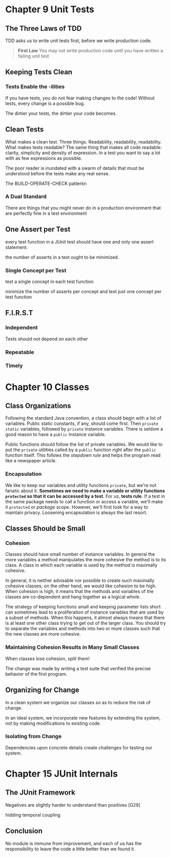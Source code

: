 # Chapter 9 Unit Tests
## The Three Laws of TDD
TDD asks us to write unit tests first, before we write production code.

> **First Law** You may not write production code until you have written a failing unit test

## Keeping Tests Clean
### Tests Enable the -ilities
If you have tests, you do not fear making changes to the code! Without tests, every change is a possible bug.

The dirtier your tests, the dirtier your code becomes.

## Clean Tests
What makes a clean test. Three things. Readability, readability, readability. What makes tests readable? The same thing that makes all code readable: clarity, simplicity and density of expression. In a test you want to say a lot with as few expressions as possible.

The poor reader is inundated with a swarm of details that must be understood before the tests make any real sense.

The BUILD-OPERATE-CHECK patterkn
### A Dual Standard
There are things that you might never do in a production environment that are perfectly fine in a test environment

## One Assert per Test
every test function in a JUnit test should have one and only one assert statement.

the number of asserts in a test ought to be minimized.

### Single Concept per Test 
test a single concept in each test function

minimize the number of asserts per concept and test just one concept per test function

## F.I.R.S.T

### Independent
Tests should not depend on each other

### Repeatable

### Timely

# Chapter 10 Classes
## Class Organizations
Following the standard Java convention, a class should begin with a list of variables. Public static constants, if any, should come first. Then `private static` variables, followed by `private` instance variables. There is seldom a good reason to have a `public` instance variable. 

Public functions should follow the list of private variables. We would like to put the `private` utilities called by a `public` function right after the `public` function itself. This follows the *stepdown rule* and helps the program read like a newspaper article.

### Encapsulation
We like to keep our variables and utility functions `private`, but we're not fanatic about it. **Sometimes we need to make a variable or utility functions `protected` so that it can be accessed by a test**. For us, **tests rule**. If a test in the same package needs to call a function or access a variable, we'll make it `protected` or *package scope*. However, we'll first look for a way to maintain privacy. Loosening encapsulation is always the last resort.

## Classes Should be Small
### Cohesion
Classes should have small number of instance variables. In general the more variables a method manipulates the more cohesive the method is to its class. A class in which each variable is used by the method is maximally cohesive.

In general, it is neither advisable nor possible to create such maximally cohesive classes; on the other hand, we would like cohesion to be high. When cohesion is high, it means that the methods and variables of the classes are co-dependent and hang together as a logical whole.

The strategy of keeping functions small and keeping parameter lists short can sometimes lead to a proliferation of instance variables that are used by a subset of methods. When this happens, it almost always means that there is at least one other class trying to get out of the larger class. You should try to separate the variables and methods into two or more classes such that the new classes are more cohesive.

### Maintaining Cohesion Results in Many Small Classes
When classes lose cohesion, split them!

The change was made by writing a test suite that verified the precise behavior of the first program.

## Organizing for Change
In a clean system we organize our classes so as to reduce the risk of change.

In an ideal system, we incorporate new features by extending the system, not by making modifications to existing code.

### Isolating from Change
Dependencies upon concrete details create challenges for testing our system.
# Chapter 15 JUnit Internals
## The JUnit Framework
Negatives are slightly harder to understand than positives [G29]

hidding temporal coupling
## Conclusion
No module is immune from improvement, and each of us has the responsibility to leave the code a little better than we found it.
